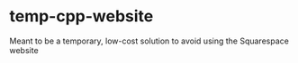 # temp-cpp-website
Meant to be a temporary, low-cost solution to avoid using the Squarespace website
